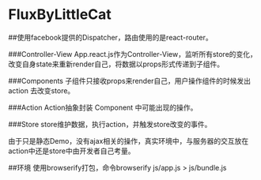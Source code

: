 # FluxByLittleCat

##使用facebook提供的Dispatcher，路由使用的是react-router。</br>

###Controller-View
App.react.js作为Controller-View，监听所有store的变化，改变自身state来重新render自己，将数据以props形式传递到子组件。</br>

###Components
子组件只接收props来render自己，用户操作组件的时候发出action 去改变store。</br>

###Action
Action抽象封装 Component 中可能出现的操作。</br>

###Store
store维护数据，执行action，并触发store改变的事件。</br>

由于只是静态Demo，没有ajax相关的操作，真实环境中，与服务器的交互放在action中还是store中由开发者自己考量。</br>

##环境
使用browserify打包，命令browserify js/app.js > js/bundle.js

